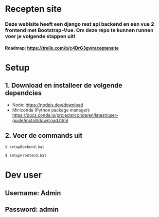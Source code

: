 # Recepten site

### Deze webisite heeft een django rest api backend en een vue 2 frontend met Bootstrap-Vue. Om deze repo te kunnen runnen voer je volgende stappen uit!

#### Roadmap: https://trello.com/b/c4DrG3gv/receptensite

# Setup

## 1. Download en installeer de volgende dependcies
- Node: https://nodejs.dev/download
- Miniconda (Python package manager): https://docs.conda.io/projects/conda/en/latest/user-guide/install/download.html

## 2. Voer de commands uit
```bash
$ setupBackend.bat
```

```bash
$ setupFrontend.bat
```

# Dev user

## Username: Admin
## Password: admin
